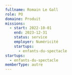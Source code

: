 ```yaml
---
fullname: Romain Le Gall
role: PO
domaine: Produit
missions:
  - start: 2022-10-01
    end: 2023-12-31
    status: service
    employer: Numéricité
    startups:
      - enfants-du-spectacle
startups:
  - enfants-du-spectacle
memberType: autre
---
```

